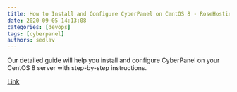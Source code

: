 ```yaml
---
title: How to Install and Configure CyberPanel on CentOS 8 - RoseHosting
date: 2020-09-05 14:13:08
categories: [devops]
tags: [cyberpanel]
authors: sedlav
---
```


Our detailed guide will help you install and configure CyberPanel on your CentOS 8 server with step-by-step instructions.

[Link](https://www.rosehosting.com/blog/how-to-install-and-configure-cyberpanel-on-centos-8/)

